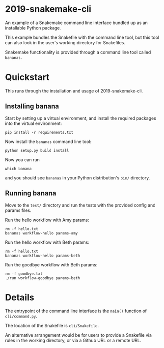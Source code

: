 # 2019-snakemake-cli

An example of a Snakemake command line interface
bundled up as an installable Python package.

This example bundles the Snakefile with the
command line tool, but this tool can also look
in the user's working directory for Snakefiles.

Snakemake functionality is provided through
a command line tool called `bananas`.

# Quickstart

This runs through the installation and usage 
of 2019-snakemake-cli.

## Installing banana

Start by setting up a virtual environment,
and install the required packages into the
virtual environment:

```
pip install -r requirements.txt
```

Now install the `bananas` command line tool:

```
python setup.py build install
```

Now you can run

```
which banana
```

and you should see `bananas` in your Python 
distribution's `bin/` directory.

## Running banana

Move to the `test/` directory and run the tests
with the provided config and params files.

Run the hello workflow with Amy params:

```
rm -f hello.txt
bananas workflow-hello params-amy
```

Run the hello workflow with Beth params:

```
rm -f hello.txt
bananas workflow-hello params-beth
```

Run the goodbye workflow with Beth params:

```
rm -f goodbye.txt
./run workflow-goodbye params-beth
```

# Details

The entrypoint of the command line interface is
the `main()` function of `cli/command.py`.

The location of the Snakefile is `cli/Snakefile`.

An alternative arrangement would be for users
to provide a Snakefile via rules in the working
directory, or via a Github URL or a remote URL.

